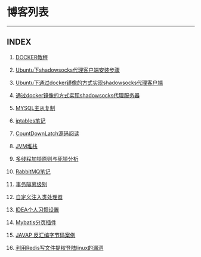 # 博客列表
-------------



## INDEX

1. <a href="./blog/2018-08-28_docker.md" data-blog-id="MB-18082801" data-from-id="">DOCKER教程</a>

2. <a href="./blog/2018-09-07_shadowsocks.md" data-blog-id="MB-18090701" data-from-id="">Ubuntu下shadowsocks代理客户端安装步骤</a>

3. <a href="./blog/2018-09-21_shadowsocks.md" data-blog-id="MB-18092101" data-from-id="">Ubuntu下通过docker镜像的方式实现shadowsocks代理客户端</a>

4. <a href="./blog/2018-10-01_shadowsocks.md" data-blog-id="MB-18100101" data-from-id="">通过docker镜像的方式实现shadowsocks代理服务器</a>

5. <a href="./blog/2018-12-30_mysql.md" data-blog-id="MB-18123001" data-from-id="">MYSQL主从复制</a>

6. <a href="./blog/2018-12-30_iptables.md" data-blog-id="MB-18123002" data-from-id="">iptables笔记</a>

7. <a href="./blog/2019-02-09_Source_CountDownLatch.md" data-blog-id="MB-19020901" data-from-id="">CountDownLatch源码阅读</a>

8. <a href="./blog/2019-02-17_JVM_Heep_And_Stack.md" data-blog-id="MB-19021701" data-from-id="">JVM堆栈</a>

9. <a href="./blog/2019-03-07_lock.md" data-blog-id="MB-19030701" data-from-id="">多线程加锁原则与死锁分析</a>

10. <a href="./blog/2019-04-22_rabbitmq.md" data-blog-id="MB-19042201" data-from-id="">RabbitMQ笔记</a>

11. <a href="./blog/2019-05-01_transaction_isolation.md" data-blog-id="MB-19050101" data-from-id="">事务隔离级别</a>

12. <a href="./blog/2019-05-24_spring_autowire_resolver.md" data-blog-id="MB-19052401" data-from-id="">自定义注入类处理器</a>

13. <a href="./blog/2019-05-18_idea_prefer.md" data-blog-id="MB-19051801" data-from-id="">IDEA个人习惯设置</a>

14. <a href="./blog/2019-05-30_mybatis_pager.md" data-blog-id="MB-19053001" data-from-id="">Mybatis分页插件</a>

15. <a href="./blog/2019-06-12_javap_demo.md" data-blog-id="MB-19061201" data-from-id="">JAVAP 反汇编字节码案例</a>

16. <a href="./blog/2019-06-13_redis_loophole.md" data-blog-id="MB-19061301" data-from-id="">利用Redis写文件提权登陆linux的漏洞</a>

<!-- hidden blog
<a href="./blog/2019-06-13_redis_loophole.md" data-blog-id="MB-19061301" data-from-id="" style="display: none;">Test</a>
-->


